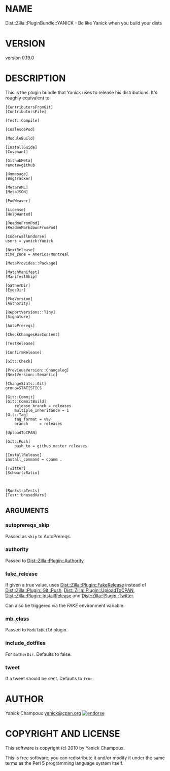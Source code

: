 # NAME

Dist::Zilla::PluginBundle::YANICK - Be like Yanick when you build your dists

# VERSION

version 0.19.0

# DESCRIPTION

This is the plugin bundle that Yanick uses to release
his distributions. It's roughly equivalent to

    [ContributorsFromGit]
    [ContributorsFile]

    [Test::Compile]

    [CoalescePod]

    [ModuleBuild]

    [InstallGuide]
    [Covenant]

    [GithubMeta]
    remote=github

    [Homepage]
    [Bugtracker]

    [MetaYAML]
    [MetaJSON]

    [PodWeaver]

    [License]
    [HelpWanted]

    [ReadmeFromPod]
    [ReadmeMarkdownFromPod]

    [CoderwallEndorse]
    users = yanick:Yanick

    [NextRelease]
    time_zone = America/Montreal

    [MetaProvides::Package]

    [MatchManifest]
    [ManifestSkip]

    [GatherDir]
    [ExecDir]

    [PkgVersion]
    [Authority]

    [ReportVersions::Tiny]
    [Signature]

    [AutoPrereqs]

    [CheckChangesHasContent]

    [TestRelease]

    [ConfirmRelease]

    [Git::Check]

    [PreviousVersion::Changelog]
    [NextVersion::Semantic]

    [ChangeStats::Git]
    group=STATISTICS

    [Git::Commit]
    [Git::CommitBuild]
        release_branch = releases
        multiple_inheritance = 1
    [Git::Tag]
        tag_format = v%v
        branch     = releases

    [UploadToCPAN]

    [Git::Push]
        push_to = github master releases

    [InstallRelease]
    install_command = cpanm .

    [Twitter]
    [SchwartzRatio]



    [RunExtraTests]
    [Test::UnusedVars]

## ARGUMENTS

### autoprereqs\_skip

Passed as `skip` to AutoPrereqs.

### authority

Passed to [Dist::Zilla::Plugin::Authority](http://search.cpan.org/perldoc?Dist::Zilla::Plugin::Authority).

### fake\_release

If given a true value, uses [Dist::Zilla::Plugin::FakeRelease](http://search.cpan.org/perldoc?Dist::Zilla::Plugin::FakeRelease)
instead of 
[Dist::Zilla::Plugin::Git::Push](http://search.cpan.org/perldoc?Dist::Zilla::Plugin::Git::Push),
[Dist::Zilla::Plugin::UploadToCPAN](http://search.cpan.org/perldoc?Dist::Zilla::Plugin::UploadToCPAN),
[Dist::Zilla::Plugin::InstallRelease](http://search.cpan.org/perldoc?Dist::Zilla::Plugin::InstallRelease) and
[Dist::Zilla::Plugin::Twitter](http://search.cpan.org/perldoc?Dist::Zilla::Plugin::Twitter).

Can also be triggered via the _FAKE_ environment variable.

### mb\_class

Passed to `ModuleBuild` plugin.

### include\_dotfiles

For `GatherDir`. Defaults to false.

### tweet

If a tweet should be sent. Defaults to `true`.

# AUTHOR

Yanick Champoux <yanick@cpan.org> [![endorse](http://api.coderwall.com/yanick/endorsecount.png)](http://coderwall.com/yanick)

# COPYRIGHT AND LICENSE

This software is copyright (c) 2010 by Yanick Champoux.

This is free software; you can redistribute it and/or modify it under
the same terms as the Perl 5 programming language system itself.
